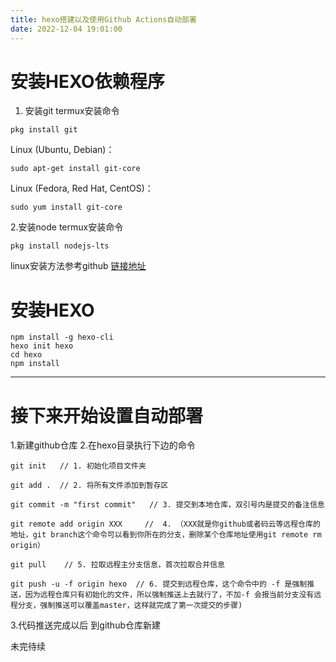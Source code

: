 ```yaml
---
title: hexo搭建以及使用Github Actions自动部署
date: 2022-12-04 19:01:00
---
```

# 安装HEXO依赖程序
1. 安装git
termux安装命令
```
pkg install git
```
Linux (Ubuntu, Debian)：
```
sudo apt-get install git-core
```
Linux (Fedora, Red Hat, CentOS)：
```
sudo yum install git-core
```
2.安装node
termux安装命令
```
pkg install nodejs-lts
```
linux安装方法参考github
[链接地址](https://github.com/xiayikechun/node-)
# 安装HEXO
```
npm install -g hexo-cli
hexo init hexo
cd hexo
npm install
```
-------
# 接下来开始设置自动部署
1.新建github仓库
2.在hexo目录执行下边的命令
```
git init   // 1. 初始化项目文件夹
 
git add .  // 2. 将所有文件添加到暂存区
 
git commit -m "first commit"   // 3. 提交到本地仓库，双引号内是提交的备注信息
 
git remote add origin XXX     //  4. （XXX就是你github或者码云等远程仓库的地址，git branch这个命令可以看到你所在的分支，删除某个仓库地址使用git remote rm origin）
 
git pull    // 5. 拉取远程主分支信息，首次拉取合并信息
 
git push -u -f origin hexo  // 6. 提交到远程仓库，这个命令中的 -f 是强制推送，因为远程仓库只有初始化的文件，所以强制推送上去就行了，不加-f 会报当前分支没有远程分支，强制推送可以覆盖master，这样就完成了第一次提交的步骤)
```
3.代码推送完成以后
到github仓库新建

未完待续
